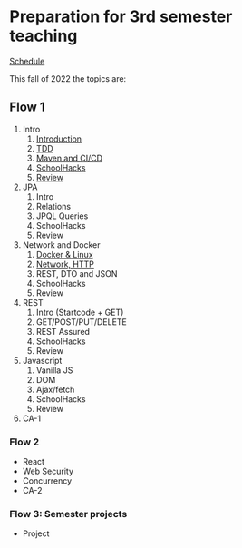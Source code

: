 # Preparation for 3rd semester teaching

[Schedule](https://docs.google.com/spreadsheets/d/1qQ83P8k3IQtoOUjH0SGoDrbFLBeSKPwdj6r01wBF6vo/edit?usp=sharing)

This fall of 2022 the topics are:

## Flow 1

1. Intro
    1. [Introduction](flow1/week1/day1_intro.md)
    2. [TDD](flow1/week1/day2_tdd.md)
    3. [Maven and CI/CD](flow1/week1/day3_maven_ci_cd.md)
    4. [SchoolHacks](flow1/week1/day4_schoolhacks.md)
    5. [Review](flow1/week1/day5_review.md)
2. JPA
    1. Intro
    2. Relations
    3. JPQL Queries
    4. SchoolHacks
    5. Review
3. Network and Docker
    1. [Docker & Linux](flow1/week3/day_1_docker_linux.md)
    2. [Network, HTTP](flow1/week3/network_http.md)
    3. REST, DTO and JSON
    4. SchoolHacks
    5. Review
4. REST
    1. Intro (Startcode + GET)
    2. GET/POST/PUT/DELETE
    3. REST Assured
    4. SchoolHacks
    5. Review
5. Javascript
    1. Vanilla JS
    2. DOM
    3. Ajax/fetch
    4. SchoolHacks
    5. Review
6. CA-1

### Flow 2

- React
- Web Security
- Concurrency
- CA-2

### Flow 3: Semester projects

- Project
